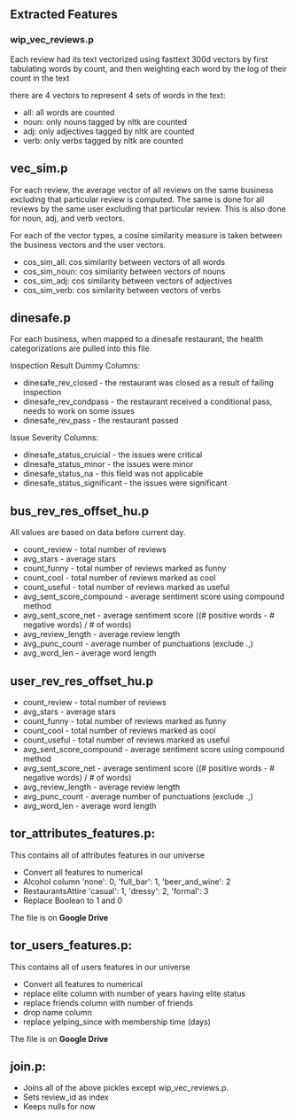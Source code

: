 ## Extracted Features

### wip_vec_reviews.p
Each review had its text vectorized using fasttext 300d vectors by first tabulating words by count, and then weighting each word by the log of their count in the text

there are 4 vectors to represent 4 sets of words in the text:
- all: all words are counted
- noun: only nouns tagged by nltk are counted
- adj: only adjectives tagged by nltk are counted
- verb: only verbs tagged by nltk are counted

## vec_sim.p
For each review, the average vector of all reviews on the same business excluding that particular review is computed. The same is done for all reviews by the same user excluding that particular review. This is also done for noun, adj, and verb vectors.

For each of the vector types, a cosine similarity measure is taken between the business vectors and the user vectors.
- cos_sim_all: cos similarity between vectors of all words
- cos_sim_noun: cos similarity between vectors of nouns
- cos_sim_adj: cos similarity between vectors of adjectives
- cos_sim_verb: cos similarity between vectors of verbs

## dinesafe.p
For each business, when mapped to a dinesafe restaurant, the health categorizations are pulled into this file

Inspection Result Dummy Columns:
- dinesafe_rev_closed - the restaurant was closed as a result of failing inspection
- dinesafe_rev_condpass - the restaurant received a conditional pass, needs to work on some issues
- dinesafe_rev_pass - the restaurant passed

Issue Severity Columns:
- dinesafe_status_cruicial - the issues were critical
- dinesafe_status_minor - the issues were minor
- dinesafe_status_na - this field was not applicable
- dinesafe_status_significant - the issues were significant

## bus_rev_res_offset_hu.p
All values are based on data before current day.   
- count_review - total number of reviews
- avg_stars - average stars
- count_funny - total number of reviews marked as funny
- count_cool - total number of reviews marked as cool
- count_useful - total number of reviews marked as useful
- avg_sent_score_compound - average sentiment score using compound method
- avg_sent_score_net - average sentiment score ((# positive words - # negative words) / # of words)
- avg_review_length - average review length
- avg_punc_count - average number of punctuations (exclude .,)
- avg_word_len - average word length

## user_rev_res_offset_hu.p

- count_review - total number of reviews
- avg_stars - average stars
- count_funny - total number of reviews marked as funny
- count_cool - total number of reviews marked as cool
- count_useful - total number of reviews marked as useful
- avg_sent_score_compound - average sentiment score using compound method
- avg_sent_score_net - average sentiment score ((# positive words - # negative words) / # of words)
- avg_review_length - average review length
- avg_punc_count - average number of punctuations (exclude .,)
- avg_word_len - average word length

## tor_attributes_features.p:
This contains all of attributes features in our universe
- Convert all features to numerical
- Alcohol column 'none': 0, 'full_bar': 1, 'beer_and_wine': 2
- RestaurantsAttire 'casual': 1, 'dressy': 2, 'formal': 3
- Replace Boolean to 1 and 0

The file is on **Google Drive**

## tor_users_features.p:
This contains all of users features in our universe
- Convert all features to numerical
- replace elite column with number of years having elite status
- replace friends column with number of friends
- drop name column
- replace yelping_since with membership time (days)

The file is on **Google Drive**

## join.p:

- Joins all of the above pickles except wip_vec_reviews.p. 
- Sets review_id as index
- Keeps nulls for now
